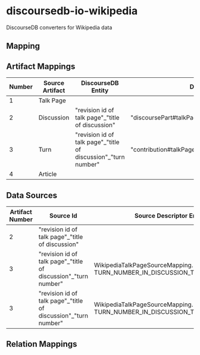 # discoursedb-io-wikipedia
DiscourseDB converters for Wikipedia data

## Mapping

## Artifact Mappings
| Number | Source Artifact  | DiscourseDB Entity | DiscourseDB Type |Comments |
| ------------- | ------------- | ------------- | ------------- | ------------- |
| 1  | Talk Page |  |  | DiscoursePart | TALK_PAGE | Article title -> DiscoursePart.name | 
| 2  | Discussion | "revision id of talk page"\_"title of discussion" | "discoursePart#talkPageRevision\_discussionTitle" | DiscoursePart | THREAD | Thread title -> DiscoursePart.name  | 
| 3  | Turn | "revision id of talk page"\_"title of discussion"\_"turn number"  | "contribution#talkPageRevision\_discussionTitle\_turnNumber" |  |   |   | 
| 4  | Article |  |  |  |  |    | 

## Data Sources
| Artifact Number | Source Id | Source Descriptor Enum | Source Descriptor | 
| ------------- | ------------- | ------------- | ------------- |
| 2  |  "revision id of talk page"\_"title of discussion" | |WikipediaTalkPageSourceMapping. DISCUSSION_TITLE_ON_TALK_PAGE_TO_DISCOURSEPART | "discoursePart#talkPageRevision\_discussionTitle" | 
| 3  |  "revision id of talk page"\_"title of discussion"\_"turn number"  |WikipediaTalkPageSourceMapping. TURN_NUMBER_IN_DISCUSSION_TO_CONTRIBUTION| "contribution#talkPageRevision\_discussionTitle\_turnNumber" |  
| 3  |  "revision id of talk page"\_"title of discussion"\_"turn number"  |WikipediaTalkPageSourceMapping. TURN_NUMBER_IN_DISCUSSION_TO_CONTENT| "contribution#talkPageRevision\_discussionTitle\_turnNumber" |  

## Relation Mappings